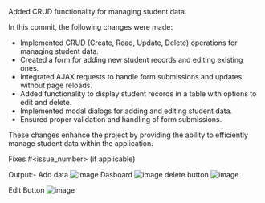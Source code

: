 Added CRUD functionality for managing student data

In this commit, the following changes were made:

- Implemented CRUD (Create, Read, Update, Delete) operations for managing student data.
- Created a form for adding new student records and editing existing ones.
- Integrated AJAX requests to handle form submissions and updates without page reloads.
- Added functionality to display student records in a table with options to edit and delete.
- Implemented modal dialogs for adding and editing student data.
- Ensured proper validation and handling of form submissions.

These changes enhance the project by providing the ability to efficiently manage student data within the application.

Fixes #<issue_number> (if applicable)


Output:-
Add data
![image](https://github.com/vinaykumar231/Kubic/assets/87187409/6ab6a871-e551-4343-a18c-4baa07db1f36)
Dasboard
![image](https://github.com/vinaykumar231/Kubic/assets/87187409/7fbed233-e43f-4409-8b10-3f046ad433e5)
delete button
![image](https://github.com/vinaykumar231/Kubic/assets/87187409/891d4576-b84e-4ada-b907-05662a39db22)

Edit Button
![image](https://github.com/vinaykumar231/Kubic/assets/87187409/645cf8df-c26a-4092-b979-a857d1bed57c)
